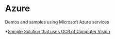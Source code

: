 # Azure
Demos and samples using Microsoft Azure services

*[Sample Solution that uses OCR of Computer Vision](https://github.com/afforeroc/acv-ocr-sample)
